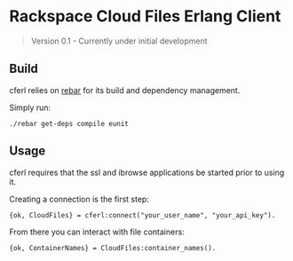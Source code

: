 Rackspace Cloud Files Erlang Client
===================================

> Version 0.1 - Currently under initial development

Build
-----

cferl relies on [rebar](http://bitbucket.org/basho/rebar/wiki/Home) for its build and dependency management.

Simply run:

    ./rebar get-deps compile eunit


Usage
-----

cferl requires that the ssl and ibrowse applications be started prior to using it.

Creating a connection is the first step:

    {ok, CloudFiles} = cferl:connect("your_user_name", "your_api_key").

From there you can interact with file containers:

    {ok, ContainerNames} = CloudFiles:container_names().

